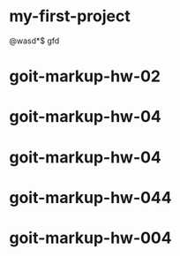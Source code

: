# my-first-project

@wasd\*$
gfd
# goit-markup-hw-02
# goit-markup-hw-04
# goit-markup-hw-04
# goit-markup-hw-044
# goit-markup-hw-004
